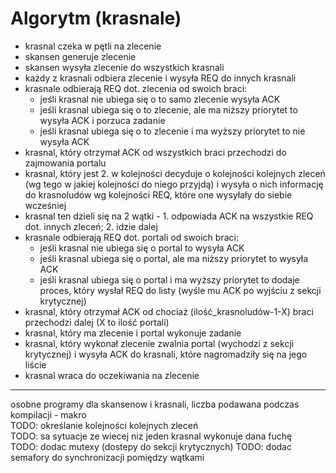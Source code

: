 # Algorytm (krasnale)

- krasnal czeka w pętli na zlecenie
- skansen generuje zlecenie
- skansen wysyła zlecenie do wszystkich krasnali
- każdy z krasnali odbiera zlecenie i wysyła REQ do innych krasnali
- krasnale odbierają REQ dot. zlecenia od swoich braci:
    - jeśli krasnal nie ubiega się o to samo zlecenie wysyła ACK
    - jeśli krasnal ubiega się o to zlecenie, ale ma niższy priorytet to wysyła ACK i porzuca zadanie
    - jeśli krasnal ubiega się o to zlecenie i ma wyższy priorytet to nie wysyła ACK
- krasnal, który otrzymał ACK od wszystkich braci przechodzi do zajmowania portalu
- krasnal, który jest 2. w kolejności decyduje o kolejności kolejnych zleceń (wg tego w jakiej kolejności do niego przyjdą) i wysyła o nich informację do krasnoludów wg kolejności REQ, które one wysyłały do siebie wcześniej
- krasnal ten dzieli się na 2 wątki - 1. odpowiada ACK na wszystkie REQ dot. innych zleceń; 2. idzie dalej
- krasnale odbierają REQ dot. portali od swoich braci:
    - jeśli krasnal nie ubiega się o portal to wysyła ACK
    - jeśli krasnal ubiega się o portal, ale ma niższy priorytet to wysyła ACK
    - jeśli krasnal ubiega się o portal i ma wyższy priorytet to dodaje proces, który wysłał REQ do listy (wyśle mu ACK po wyjściu z sekcji krytycznej)
- krasnal, który otrzymał ACK od chociaż (ilość_krasnoludów-1-X) braci przechodzi dalej (X to ilość portali)
- krasnal, który ma zlecenie i portal wykonuje zadanie
- krasnal, który wykonał zlecenie zwalnia portal (wychodzi z sekcji krytycznej) i wysyła ACK do krasnali, które nagromadziły się na jego liście
- krasnal wraca do oczekiwania na zlecenie

-------------------------------------------------------


osobne programy dla skansenow i krasnali, liczba podawana podczas kompilacji - makro <br>
TODO: określanie kolejności kolejnych zleceń<br>
TODO: sa sytuacje ze wiecej niz jeden krasnal wykonuje dana fuchę<br>
TODO: dodac mutexy (dostepy do sekcji krytycznych)
TODO: dodac semafory do synchronizacji pomiędzy wątkami
